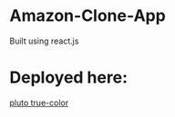 # Amazon-Clone-App
Built using react.js
# Deployed here:
[pluto true-color](https://clone-ce345.web.app/)
